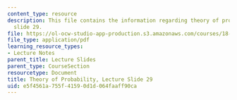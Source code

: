```yaml
---
content_type: resource
description: This file contains the information regarding theory of probability, lecture
  slide 29.
file: https://ol-ocw-studio-app-production.s3.amazonaws.com/courses/18-175-theory-of-probability-spring-2014/e5f4561a755f41590d1d064faaff90ca_MIT18_175S14_Lecture29.pdf
file_type: application/pdf
learning_resource_types:
- Lecture Notes
parent_title: Lecture Slides
parent_type: CourseSection
resourcetype: Document
title: Theory of Probability, Lecture Slide 29
uid: e5f4561a-755f-4159-0d1d-064faaff90ca
---
```

